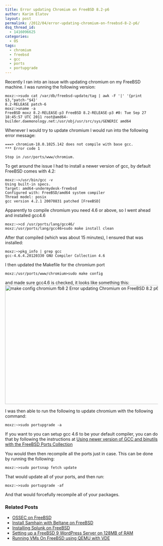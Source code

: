 ```yaml
---
title: Error updating Chromium on FreeBSD 8.2-p6
author: Karim Elatov
layout: post
permalink: /2012/04/error-updating-chromium-on-freebsd-8-2-p6/
dsq_thread_id:
  - 1416096625
categories:
  - OS
tags:
  - chromium
  - freebsd
  - gcc
  - ports
  - portupgrade
---
```

Recently I ran into an issue with updating chromium on my FreeBSD machine. I was running the following version:

	moxz:~>sudo cat /var/db/freebsd-update/tag | awk -F '|' '{print $3,"patch-"$4}'
	8.2-RELEASE patch-6
	moxz:>uname -a
	FreeBSD moxz 8.2-RELEASE-p3 FreeBSD 8.2-RELEASE-p3 #0: Tue Sep 27 18:45:57 UTC 2011 root@amd64-builder.daemonology.net:/usr/obj/usr/src/sys/GENERIC amd64

Whenever I would try to update chromium I would run into the following error message:

	  
	===> chromium-18.0.1025.142 does not compile with base gcc.  
	*** Error code 1
	
	Stop in /usr/ports/www/chromium.  
	

To get around the issue I had to install a newer version of gcc, by default FreeBSD comes with 4.2:

	  
	moxz:~>/usr/bin/gcc -v  
	Using built-in specs.  
	Target: amd64-undermydesk-freebsd  
	Configured with: FreeBSD/amd64 system compiler  
	Thread model: posix  
	gcc version 4.2.1 20070831 patched [FreeBSD]  
	

Apparently to compile chromium you need 4.6 or above, so I went ahead and installed gcc4.6

	  
	moxz:~>cd /usr/ports/lang/gcc46/  
	moxz:/usr/ports/lang/gcc46>sudo make install clean  
	

After that compiled (which was about 15 minutes), I ensured that was installed:

	  
	moxz:~>pkg_info | grep gcc  
	gcc-4.6.4.20120330 GNU Compiler Collection 4.6  
	

I then updated the Makefile for the chromium port

	  
	moxz:/usr/ports/www/chromium>sudo make config  
	

and made sure gcc4.6 is checked, it looks like something this:  
<a href="http://virtuallyhyper.com/wp-content/uploads/2012/04/make_config_chromium_fb8_2.png" onclick="javascript:_gaq.push(['_trackEvent','outbound-article','http://virtuallyhyper.com/wp-content/uploads/2012/04/make_config_chromium_fb8_2.png']);"><img class="alignnone size-full wp-image-617" title="make_config_chromium_fb8_2" src="http://virtuallyhyper.com/wp-content/uploads/2012/04/make_config_chromium_fb8_2.png" alt="make config chromium fb8 2 Error updating Chromium on FreeBSD 8.2 p6" width="695" height="393" /></a>

I was then able to run the following to update chromium with the following command:

	  
	moxz:~>sudo portupgrade -a  
	

If you want to you can setup gcc 4.6 to be your default compiler, you can do that by following the instructions at <a href="http://www.freebsd.org/doc/en_US.ISO8859-1/articles/custom-gcc/article.html" onclick="javascript:_gaq.push(['_trackEvent','outbound-article','http://www.freebsd.org/doc/en_US.ISO8859-1/articles/custom-gcc/article.html']);">Using newer version of GCC and binutils with the FreeBSD Ports Collection</a>

You would then then recompile all the ports just in case. This can be done by running the following:

	  
	moxz:~>sudo portsnap fetch update  
	

That would update all of your ports, and then run:

	  
	moxz:~>sudo portupgrade -af  
	

And that would forcefully recompile all of your packages.

<div class="SPOSTARBUST-Related-Posts">
  <H3>
    Related Posts
  </H3>
  
  <ul class="entry-meta">
    <li class="SPOSTARBUST-Related-Post">
      <a title="OSSEC on FreeBSD" href="http://virtuallyhyper.com/2014/04/ossec-freebsd/" onclick="javascript:_gaq.push(['_trackEvent','outbound-article','http://virtuallyhyper.com/2014/04/ossec-freebsd/']);" rel="bookmark">OSSEC on FreeBSD</a>
    </li>
    <li class="SPOSTARBUST-Related-Post">
      <a title="Install Samhain with Beltane on FreeBSD" href="http://virtuallyhyper.com/2014/03/install-samhain-beltane-freebsd/" onclick="javascript:_gaq.push(['_trackEvent','outbound-article','http://virtuallyhyper.com/2014/03/install-samhain-beltane-freebsd/']);" rel="bookmark">Install Samhain with Beltane on FreeBSD</a>
    </li>
    <li class="SPOSTARBUST-Related-Post">
      <a title="Installing Splunk on FreeBSD" href="http://virtuallyhyper.com/2013/12/installing-splunk-freebsd/" onclick="javascript:_gaq.push(['_trackEvent','outbound-article','http://virtuallyhyper.com/2013/12/installing-splunk-freebsd/']);" rel="bookmark">Installing Splunk on FreeBSD</a>
    </li>
    <li class="SPOSTARBUST-Related-Post">
      <a title="Setting up a FreeBSD 9 WordPress Server on 128MB of RAM" href="http://virtuallyhyper.com/2013/04/setting-up-freebsd-9-wordpress-server-on-128mb-of-ram/" onclick="javascript:_gaq.push(['_trackEvent','outbound-article','http://virtuallyhyper.com/2013/04/setting-up-freebsd-9-wordpress-server-on-128mb-of-ram/']);" rel="bookmark">Setting up a FreeBSD 9 WordPress Server on 128MB of RAM</a>
    </li>
    <li class="SPOSTARBUST-Related-Post">
      <a title="Running VMs On FreeBSD using QEMU with VDE" href="http://virtuallyhyper.com/2013/02/running-vms-on-freebsd-using-qemu-with-vde/" onclick="javascript:_gaq.push(['_trackEvent','outbound-article','http://virtuallyhyper.com/2013/02/running-vms-on-freebsd-using-qemu-with-vde/']);" rel="bookmark">Running VMs On FreeBSD using QEMU with VDE</a>
    </li>
  </ul>
</div>

